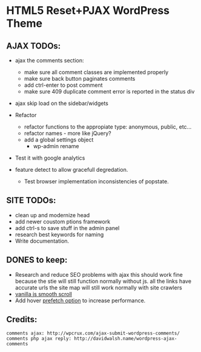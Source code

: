#  HTML5 Reset+PJAX WordPress Theme


## AJAX TODOs:
- ajax the comments section:
	- make sure all comment classes are implemented properly
	- make sure back button paginates comments
	- add ctrl-enter to post comment
	- make sure 409 duplicate comment error is reported in the status div

- ajax skip load on the sidebar/widgets

- Refactor
	+ refactor functions to the appropiate type: anonymous, public, etc...
	+ refactor names - more like jQuery?
	+ add a global settings object
		+ wp-admin rename

- Test it with google analytics

- feature detect to allow gracefull degredation.
	+ Test browser implementation inconsistencies of popstate.


## SITE TODOs:
- clean up and modernize head
- add newer coustom ptions framework
- add ctrl-s to save stuff in the admin panel
- research best keywords for naming
- Write documentation.


## DONES to keep:
- Research and reduce SEO problems with ajax
	this should work fine because the stie will still function normally without js. 
	all the links have accurate urls
	the site map will still work normally with site crawlers 
- [vanilla js smooth scroll](https://github.com/cferdinandi/smooth-scroll/) 
- Add hover [prefetch option](http://miguel-perez.github.io/smoothState.js/) to increase performance.


## Credits:
	comments ajax: http://wpcrux.com/ajax-submit-wordpress-comments/
	comments php ajax reply: http://davidwalsh.name/wordpress-ajax-comments

